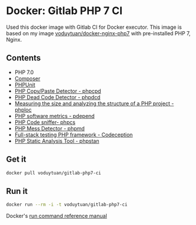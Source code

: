 # Docker: Gitlab PHP 7 CI

Used this docker image with Gitlab CI for Docker executor. This image is based on my image [voduytuan/docker-nginx-php7](https://github.com/voduytuan/docker-nginx-php7) with pre-installed PHP 7, Nginx.


## Contents
 * PHP 7.0
 * [Composer](https://getcomposer.org/)
 * [PHPUnit](http://phpunit.de/)
 * [PHP Copy/Paste Detector - phpcpd](https://github.com/sebastianbergmann/phpcpd)
 * [PHP Dead Code Detector - phpdcd](https://github.com/sebastianbergmann/phpdcd)
 * [Measuring the size and analyzing the structure of a PHP project - phploc](https://github.com/sebastianbergmann/phploc)
 * [PHP software metrics - pdepend](http://pdepend.org/)
 * [PHP Code sniffer- phpcs](http://pear.php.net/package/PHP_CodeSniffer)
 * [PHP Mess Detector - phpmd](http://phpmd.org/)
 * [Full-stack testing PHP framework - Codeception](http://codeception.com)
 * [PHP Static Analysis Tool  - phpstan](https://github.com/phpstan/phpstan)


## Get it
```sh
docker pull voduytuan/gitlab-php7-ci
```

## Run it
```sh
docker run --rm -i -t voduytuan/gitlab-php7-ci
```
Docker's [run command reference manual](http://docs.docker.io/en/latest/reference/run/)